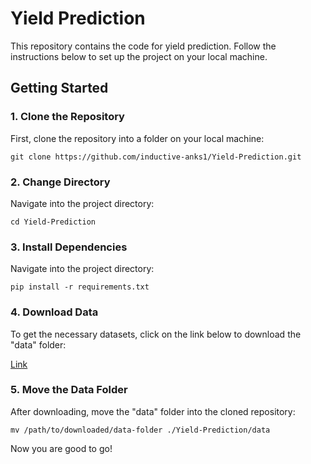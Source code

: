 # Yield Prediction

This repository contains the code for yield prediction. Follow the instructions below to set up the project on your local machine.

## Getting Started

### 1. Clone the Repository

First, clone the repository into a folder on your local machine:

```
git clone https://github.com/inductive-anks1/Yield-Prediction.git

```


### 2. Change Directory

Navigate into the project directory:

```
cd Yield-Prediction

```


### 3. Install Dependencies

Navigate into the project directory:

```
pip install -r requirements.txt

```


### 4. Download Data

To get the necessary datasets, click on the link below to download the "data" folder:

[Link](https://drive.google.com/drive/folders/16bqLrwnWOaaxYgGfP2L_bPWAuEkenLVt?usp=drive_link)

### 5. Move the Data Folder

After downloading, move the "data" folder into the cloned repository:

```
mv /path/to/downloaded/data-folder ./Yield-Prediction/data

```
Now you are good to go!

